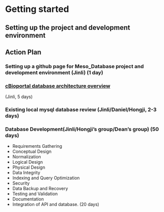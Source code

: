 # Getting started
## Setting up the project and development environment
## Action Plan

 
### Setting up a github page for Meso_Database project and development environment (Jinli) (1 day)
### [cBioportal database architecture overview](/docs/cBioportal_Architecture.md)
(Jinli, 5 days)
### Existing local mysql database review (Jinli/Daniel/Hongji, 2-3 days)
### Database Development(Jinli/Hongji’s group/Dean’s group) (50 days)
* Requirements Gathering
* Conceptual Design
* Normalization
* Logical Design
* Physical Design
* Data Integrity
* Indexing and Query Optimization
* Security
* Data Backup and Recovery
* Testing and Validation
* Documentation
* Integration of API and database. (20 days)
 

